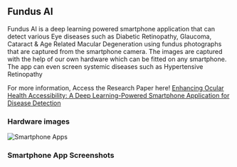 ## Fundus AI
Fundus AI is a deep learning powered smartphone application that can detect various Eye diseases such as Diabetic Retinopathy, Glaucoma, Cataract & Age Related Macular Degeneration
using fundus photographs that are captured from the smartphone camera. The images are captured with the help of our own hardware which can be fitted on any smartphone.
The app can even screen systemic diseases such as Hypertensive Retinopathy 

For more information, Access the Research Paper here!
[Enhancing Ocular Health Accessibility: A
Deep Learning-Powered Smartphone
Application for Disease Detection](https://www.overleaf.com/project/65a0154fdacceb7b02a7464b)


### Hardware images
![Smartphone Apps](https://drive.google.com/file/d/1MfW3zmx7pMzI7I9ZRFS9hzNCiUv6r6RT/view?usp=sharing)








### Smartphone App Screenshots




